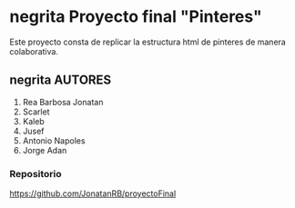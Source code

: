 # **negrita** Proyecto final "Pinteres"

Este proyecto consta de replicar la estructura html de pinteres de manera colaborativa.

## **negrita** AUTORES

1. Rea Barbosa Jonatan
2. Scarlet
3. Kaleb
4. Jusef
5. Antonio Napoles
6. Jorge Adan

### Repositorio
https://github.com/JonatanRB/proyectoFinal